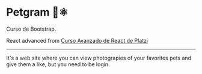 # Petgram 🐶⚛️
Curso de Bootstrap.

React advanced from [Curso Avanzado de React de Platzi](https://platzi.com/cursos/react-avanzado/)

---

It's a web site where you can view photograpies of your favorites pets and give them a like, but you need to be login.